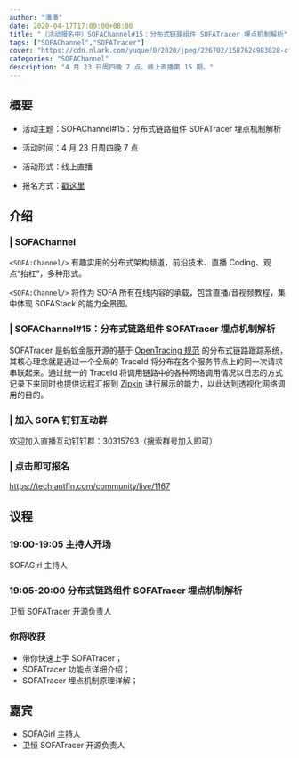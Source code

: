 ```yaml
---
author: "潘潘"
date: 2020-04-17T17:00:00+08:00
title: "（活动报名中）SOFAChannel#15：分布式链路组件 SOFATracer 埋点机制解析"
tags: ["SOFAChannel","SOFATracer"]
cover: "https://cdn.nlark.com/yuque/0/2020/jpeg/226702/1587624983028-cf812798-a686-4ea4-87c3-00810d69aa94.jpeg"
categories: "SOFAChannel"
description: "4 月 23 日周四晚 7 点，线上直播第 15 期。"
---
```


## 概要

- 活动主题：SOFAChannel#15：分布式链路组件 SOFATracer 埋点机制解析

- 活动时间：4 月 23 日周四晚 7 点

- 活动形式：线上直播

- 报名方式：[戳这里](https://tech.antfin.com/community/live/1167)

## 介绍

### | SOFAChannel

`<SOFA:Channel/>` 有趣实用的分布式架构频道，前沿技术、直播 Coding、观点“抬杠”，多种形式。

`<SOFA:Channel/>` 将作为 SOFA 所有在线内容的承载，包含直播/音视频教程，集中体现 SOFAStack 的能力全景图。

### | SOFAChannel#15：分布式链路组件 SOFATracer 埋点机制解析

SOFATracer 是蚂蚁金服开源的基于 [OpenTracing 规范](http://opentracing.io/documentation/pages/spec.html) 的分布式链路跟踪系统，其核心理念就是通过一个全局的 TraceId 将分布在各个服务节点上的同一次请求串联起来。通过统一的 TraceId 将调用链路中的各种网络调用情况以日志的方式记录下来同时也提供远程汇报到 [Zipkin](https://zipkin.io/) 进行展示的能力，以此达到透视化网络调用的目的。

### | 加入 SOFA 钉钉互动群

欢迎加入直播互动钉钉群：30315793（搜索群号加入即可）

### | 点击即可报名

<https://tech.antfin.com/community/live/1167>

## 议程

### 19:00-19:05  主持人开场

SOFAGirl 主持人

### 19:05-20:00  分布式链路组件 SOFATracer 埋点机制解析

卫恒 SOFATracer 开源负责人

### 你将收获

- 带你快速上手 SOFATracer；
- SOFATracer 功能点详细介绍；
- SOFATracer 埋点机制原理详解；

## 嘉宾

- SOFAGirl  主持人
- 卫恒 SOFATracer 开源负责人

